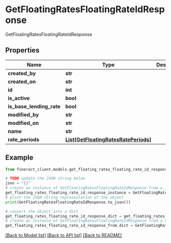 # GetFloatingRatesFloatingRateIdResponse

GetFloatingRatesFloatingRateIdResponse

## Properties

Name | Type | Description | Notes
------------ | ------------- | ------------- | -------------
**created_by** | **str** |  | [optional] 
**created_on** | **str** |  | [optional] 
**id** | **int** |  | [optional] 
**is_active** | **bool** |  | [optional] 
**is_base_lending_rate** | **bool** |  | [optional] 
**modified_by** | **str** |  | [optional] 
**modified_on** | **str** |  | [optional] 
**name** | **str** |  | [optional] 
**rate_periods** | [**List[GetFloatingRatesRatePeriods]**](GetFloatingRatesRatePeriods.md) |  | [optional] 

## Example

```python
from fineract_client.models.get_floating_rates_floating_rate_id_response import GetFloatingRatesFloatingRateIdResponse

# TODO update the JSON string below
json = "{}"
# create an instance of GetFloatingRatesFloatingRateIdResponse from a JSON string
get_floating_rates_floating_rate_id_response_instance = GetFloatingRatesFloatingRateIdResponse.from_json(json)
# print the JSON string representation of the object
print(GetFloatingRatesFloatingRateIdResponse.to_json())

# convert the object into a dict
get_floating_rates_floating_rate_id_response_dict = get_floating_rates_floating_rate_id_response_instance.to_dict()
# create an instance of GetFloatingRatesFloatingRateIdResponse from a dict
get_floating_rates_floating_rate_id_response_from_dict = GetFloatingRatesFloatingRateIdResponse.from_dict(get_floating_rates_floating_rate_id_response_dict)
```
[[Back to Model list]](../README.md#documentation-for-models) [[Back to API list]](../README.md#documentation-for-api-endpoints) [[Back to README]](../README.md)


